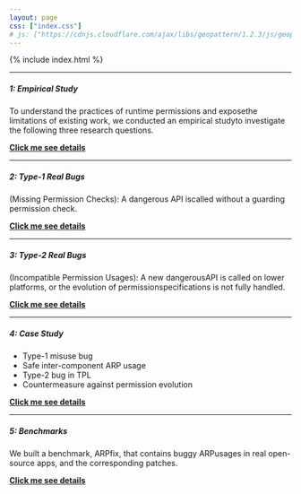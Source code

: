 ```yaml
---
layout: page
css: ["index.css"]
# js: ["https://cdnjs.cloudflare.com/ajax/libs/geopattern/1.2.3/js/geopattern.min.js", "projects.js"]
---
```

{% include index.html %}



______

##### 1: Empirical Study
To understand the practices of runtime permissions and exposethe limitations of existing work, we conducted an empirical studyto investigate the following three research questions.

[**Click me see details**](https://aper-project.github.io/benchmarks)

___

##### 2: Type-1 Real Bugs
(Missing Permission Checks): A dangerous API iscalled without a guarding permission check.

[**Click me see details**](https://aper-project.github.io/benchmarks)

---

##### 3: Type-2 Real Bugs
(Incompatible Permission Usages): A new dangerousAPI is called on lower platforms, or the evolution of permissionspecifications is not fully handled.

[**Click me see details**](https://aper-project.github.io/benchmarks)

---

##### 4: Case Study
-  Type-1 misuse bug
-  Safe inter-component ARP usage
-  Type-2 bug in TPL
-  Countermeasure against permission evolution

[**Click me see details**](https://aper-project.github.io/benchmarks)

---

##### 5: Benchmarks
We built a benchmark, ARPfix, that contains buggy ARPusages in real open-source apps, and the corresponding patches.


[**Click me see details**](https://aper-project.github.io/benchmarks)